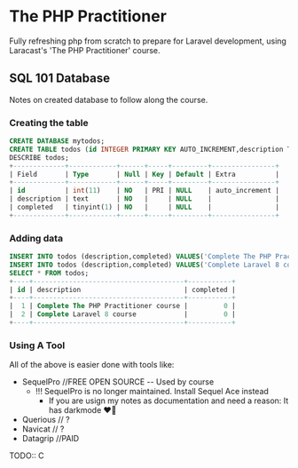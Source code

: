 # The PHP Practitioner
Fully refreshing php from scratch to prepare for Laravel development, using Laracast's 'The PHP Practitioner' course.

## SQL 101 Database
Notes on created database to follow along the course.

### Creating the table
```sql
CREATE DATABASE mytodos;
CREATE TABLE todos (id INTEGER PRIMARY KEY AUTO_INCREMENT,description TEXT NOT NULL,completed BOOLEAN NOT NULL);
DESCRIBE todos;
+-------------+------------+------+-----+---------+----------------+
| Field       | Type       | Null | Key | Default | Extra          |
+-------------+------------+------+-----+---------+----------------+
| id          | int(11)    | NO   | PRI | NULL    | auto_increment |
| description | text       | NO   |     | NULL    |                |
| completed   | tinyint(1) | NO   |     | NULL    |                |
+-------------+------------+------+-----+---------+----------------+
```
### Adding data
```sql
INSERT INTO todos (description,completed) VALUES('Complete The PHP Practitioner course',false);
INSERT INTO todos (description,completed) VALUES('Complete Laravel 8 course',false);
SELECT * FROM todos;
+----+--------------------------------------+-----------+
| id | description                          | completed |
+----+--------------------------------------+-----------+
|  1 | Complete The PHP Practitioner course |         0 |
|  2 | Complete Laravel 8 course            |         0 |
+----+--------------------------------------+-----------+
```
### Using A Tool
All of the above is easier done with tools like:
- SequelPro //FREE OPEN SOURCE -- Used by course
    - !!! SequelPro is no longer maintained. Install Sequel Ace instead
        - If you are usign my notes as documentation and need a reason: It has darkmode ❤️‍🔥
- Querious // ? 
- Navicat // ?
- Datagrip //PAID

TODO:: C
